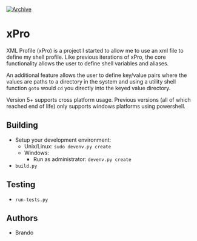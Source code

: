 [![Archive](https://github.com/BrandonMFong/xPro/actions/workflows/main.yml/badge.svg)](https://github.com/BrandonMFong/xPro/actions/workflows/main.yml)

# xPro 

XML Profile (xPro) is a project I started to allow me to use an xml file to define my shell profile.  Like previous iterations of xPro, the core functionality allows the user to define shell variables and aliases.  

An additional feature allows the user to define key/value pairs where the values are paths to a directory in the system and using a utility shell function `goto` would `cd` you directly into the keyed value directory. 

Version 5+ supports cross platform usage.  Previous versions (all of which reached end of life) only supports windows platforms using powershell. 

## Building
- Setup your development environment:
    - Unix/Linux: `sudo devenv.py create`
    - Windows: 
        - Run as administrator: `devenv.py create`
- `build.py`

## Testing
- `run-tests.py`

## Authors 
- Brando
